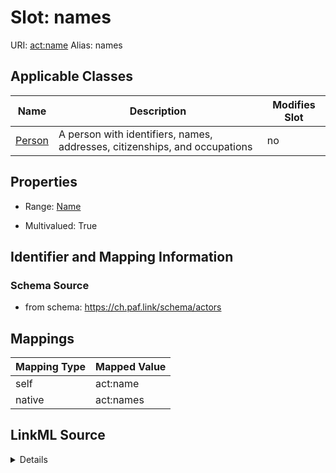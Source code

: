 

# Slot: names 



URI: [act:name](https://ch.paf.link/schema/actors/name)
Alias: names

<!-- no inheritance hierarchy -->





## Applicable Classes

| Name | Description | Modifies Slot |
| --- | --- | --- |
| [Person](Person.md) | A person with identifiers, names, addresses, citizenships, and occupations |  no  |






## Properties

* Range: [Name](Name.md)

* Multivalued: True




## Identifier and Mapping Information






### Schema Source


* from schema: https://ch.paf.link/schema/actors




## Mappings

| Mapping Type | Mapped Value |
| ---  | ---  |
| self | act:name |
| native | act:names |




## LinkML Source

<details>
```yaml
name: names
from_schema: https://ch.paf.link/schema/actors
rank: 1000
slot_uri: act:name
alias: names
owner: Person
domain_of:
- Person
range: Name
multivalued: true
inlined: true
inlined_as_list: true

```
</details>